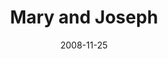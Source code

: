 ---
layout: music 
title: "Mary and Joseph"
date: 2008-11-25 
description: ""
audio: "http://s3.amazonaws.com/crossroadsaudiomessages/03MaryandJoseph.mp3"
audio-duration: "00:00"
src: "http://s3.amazonaws.com/crossroads-media/images/legacy/content/DefaultVideoImage.jpg"
---